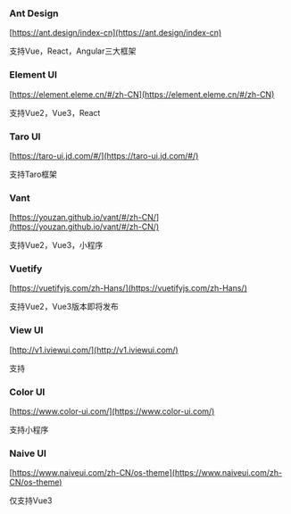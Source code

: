 ### Ant Design
[https://ant.design/index-cn](https://ant.design/index-cn)

支持Vue，React，Angular三大框架

### Element UI
[https://element.eleme.cn/#/zh-CN](https://element.eleme.cn/#/zh-CN)

支持Vue2，Vue3，React

### Taro UI
[https://taro-ui.jd.com/#/](https://taro-ui.jd.com/#/)

支持Taro框架

### Vant
[https://youzan.github.io/vant/#/zh-CN/](https://youzan.github.io/vant/#/zh-CN/)

支持Vue2，Vue3，小程序

### Vuetify
[https://vuetifyjs.com/zh-Hans/](https://vuetifyjs.com/zh-Hans/)

支持Vue2，Vue3版本即将发布

### View UI
[http://v1.iviewui.com/](http://v1.iviewui.com/)

支持

### Color UI
[https://www.color-ui.com/](https://www.color-ui.com/)

支持小程序

### Naive UI
[https://www.naiveui.com/zh-CN/os-theme](https://www.naiveui.com/zh-CN/os-theme)

仅支持Vue3
